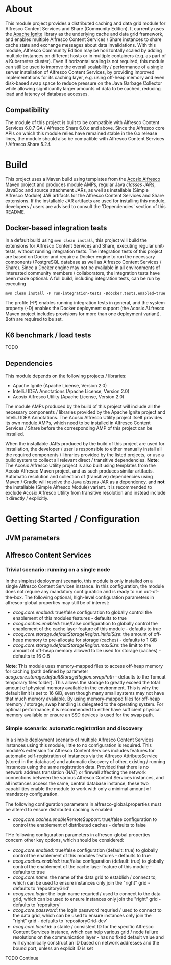 # About
This module project provides a distributed caching and data grid module for Alfresco Content Services and Share (Community Edition). It currently uses the [Apache Ignite](https://ignite.apache.org) library as the underlying cache and data grid framework, and enables multiple Alfresco Content Services / Share instances to share cache state and exchange messages about data invalidations. With this module, Alfresco Community Edition may be horizontally scaled by adding multiple instances on different hosts or in multiple containers (e.g. as part of a Kubernetes cluster). Even if horizontal scaling is not required, this module can still be used to improve the overall scalability / performance of a single server installation of Alfresco Content Services, by providing improved implementations for its caching layer, e.g. using off-heap memory and even disk-based swap space to reduce pressure on the Java Garbage Collector while allowing significantly larger amounts of data to be cached, reducing load and latency of database accesses.

## Compatibility

The module of this project is built to be compatible with Alfresco Content Services 6.0.7 GA / Alfresco Share 6.0.c and above. Since the Alfresco core APIs on which this module relies have remained stable in the 6.x release lines, the module should also be compatible with Alfresco Content Services / Alfresco Share 5.2.f.

# Build

This project uses a Maven build using templates from the [Acosix Alfresco Maven](https://github.com/Acosix/alfresco-maven) project and produces module AMPs, regular Java *classes* JARs, JavaDoc and source attachment JARs, as well as installable (Simple Alfresco Module) JAR artifacts for the Alfresco Content Services and Share extensions. If the installable JAR artifacts are used for installing this module, developers / users are advised to consult the 'Dependencies' section of this README.

## Docker-based integration tests

In a default build using ```mvn clean install```, this project will build the extensions for Alfresco Content Services and Share, executing regular unit-tests, without running integration tests. The integration tests of this project are based on Docker and require a Docker engine to run the necessary components (PostgreSQL database as well as Alfresco Content Services / Share). Since a Docker engine may not be available in all environments of interested community members / collaborators, the integration tests have been made optional. A full build, including integration tests, can be run by executing

```
mvn clean install -P run-integration-tests -Ddocker.tests.enabled=true
```

The profile (-P) enables running integration tests in general, and the system property (-D) enables the Docker deployment support (the Acosix ALfresco Maven project includes provisions for more than one deployment variant). Both are required to be set.

## K6 benchmark / load tests

TODO

## Dependencies

This module depends on the following projects / libraries:

- Apache Ignite (Apache License, Version 2.0)
- IntelliJ IDEA Annotations (Apache License, Version 2.0)
- Acosix Alfresco Utility (Apache License, Version 2.0)

The module AMPs produced by the build of this project will include all the necessary components / libraries provided by the Apache Ignite project and IntelliJ IDEA Annotations. The Acosix Alfresco Utility project itself provides its own module AMPs, which need to be installed in Alfresco Content Services / Share before the corresponding AMP of this project can be installed.

When the installable JARs produced by the build of this project are used for installation, the developer / user is responsible to either manually install all the required components / libraries provided by the listed projects, or use a build system to collect all relevant direct / transitive dependencies.
**Note**: The Acosix Alfresco Utility project is also built using templates from the Acosix Alfresco Maven project, and as such produces similar artifacts. Automatic resolution and collection of (transitive) dependencies using Maven / Gradle will resolve the Java *classes* JAR as a dependency, and **not** the installable (Simple Alfresco Module) variant. It is recommended to exclude Acosix Alfresco Utility from transitive resolution and instead include it directly / explicitly.

# Getting Started / Configuration

## JVM parameters



## Alfresco Content Services

### Trivial scenario: running on a single node

In the simplest deployment scenario, this module is only installed on a single Alfresco Content Services instance. In this configuration, the module does not require any mandatory configuration and is ready to run out-of-the-box. The following optional, high-level configuration parameters in alfresco-global.properties may still be of interest:

- *acog.core.enabled*: true/false configuration to globally control the enablement of this modules features - defaults to true
- *acog.caches.enabled*: true/false configuration to globally control the enablement of the cache layer feature of this module - defaults to true
- *acog.core.storage.defaultStorageRegion.initialSize*: the amount of off-heap memory to pre-allocate for storage (caches) - defaults to 1 GiB
- *acog.core.storage.defaultStorageRegion.maxSize*: the limit to the amount of off-heap memory allowed to be used for storage (caches) - defaults to 16 GiB

**Note**: This module uses memory-mapped files to access off-heap memory for caching (path defined by parameter *acog.core.storage.defaultStorageRegion.swapPath* - defaults to the Tomcat temporary files folder). This allows the storage to greatly exceed the total amount of physical memory available in the environment. This is why the default limit is set to 16 GiB, even though many small systems may not have that much memory available. By using memory-mapped files for off-heap memory / storage, swap handling is delegated to the operating system. For optimal performance, it is recommended to either have sufficient physical memory available or ensure an SSD devices is used for the swap path.

### Simple scenario: automatic registration and discovery

In a simple deployment scenario of multiple Alfresco Content Services instances using this module, little to no configuration is required. This module's extension for Alfresco Content Services includes features for automatic self-registration of instances via the Alfresco AttributeService (stored in the database) and automatic discovery of other, existing / running instances using the same registration data. Provided that there is no network address translation (NAT) or firewall affecting the network connections between the various Alfresco Content Services instances, and all instances access the same, central database instance, these two capabilities enable the module to work with only a minimal amount of mandatory configuration.

The following configuration parameters in alfresco-global.properties must be altered to ensure distributed caching is enabled:

- *acog.core.caches.enableRemoteSupport*: true/false configuration to control the enablement of distributed caches - defaults to false

THe following configuration parameters in alfresco-global.properties concern other key options, which should be considered: 

- *acog.core.enabled*: true/false configuration (default: true) to globally control the enablement of this modules features - defaults to true
- *acog.caches.enabled*: true/false configuration (default: true)  to globally control the enablement of the cache layer feature of this module - defaults to true
- *acog.core.name*: the name of the data grid to establish / connect to, which can be used to ensure instances only join the "right" grid - defaults to 'repositoryGrid'
- *acog.core.login*: the login name requried / used to connect to the data grid, which can be used to ensure instances only join the "right" grid - defaults to 'repository'
- *acog.core.password*: the login password requried / used to connect to the data grid, which can be used to ensure instances only join the "right" grid - defaults to 'repositoryGrid-dev'
- *acog.core.local.id*: a stable / consistent ID for the specific Alfresco Content Services instance, which can help various grid / node failure resolutions on the communication layer - has no fixed default value and will dynamically construct an ID based on network addresses and the bound port, unless an explicit ID is set


TODO Continue